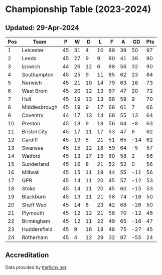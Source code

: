 # Championship Table (2023-2024)
## Updated: 29-Apr-2024

| Pos | Team | P | W | D | L | F | A | GD | Pts |
| --- | --- | --- | --- | --- | --- | --- | --- | --- | --- |
| 1 | Leicester | 45 | 31 | 4 | 10 | 89 | 39 | 50 | 97 |
| 2 | Leeds | 45 | 27 | 9 | 9 | 80 | 41 | 39 | 90 |
| 3 | Ipswich | 44 | 26 | 12 | 6 | 88 | 56 | 32 | 90 |
| 4 | Southampton | 45 | 25 | 9 | 11 | 85 | 62 | 23 | 84 |
| 5 | Norwich | 45 | 21 | 10 | 14 | 79 | 63 | 16 | 73 |
| 6 | West Brom | 45 | 20 | 12 | 13 | 67 | 47 | 20 | 72 |
| 7 | Hull | 45 | 19 | 13 | 13 | 68 | 59 | 9 | 70 |
| 8 | Middlesbrough | 45 | 19 | 9 | 17 | 68 | 61 | 7 | 66 |
| 9 | Coventry | 44 | 17 | 13 | 14 | 68 | 55 | 13 | 64 |
| 10 | Preston | 45 | 18 | 9 | 18 | 56 | 64 | -8 | 63 |
| 11 | Bristol City | 45 | 17 | 11 | 17 | 53 | 47 | 6 | 62 |
| 12 | Cardiff | 45 | 19 | 5 | 21 | 51 | 65 | -14 | 62 |
| 13 | Swansea | 45 | 15 | 12 | 18 | 59 | 64 | -5 | 57 |
| 14 | Watford | 45 | 13 | 17 | 15 | 60 | 58 | 2 | 56 |
| 15 | Sunderland | 45 | 16 | 8 | 21 | 52 | 52 | 0 | 56 |
| 16 | Millwall | 45 | 15 | 11 | 19 | 44 | 55 | -11 | 56 |
| 17 | QPR | 45 | 14 | 11 | 20 | 45 | 57 | -12 | 53 |
| 18 | Stoke | 45 | 14 | 11 | 20 | 45 | 60 | -15 | 53 |
| 19 | Blackburn | 45 | 13 | 11 | 21 | 58 | 74 | -16 | 50 |
| 20 | Sheff Wed | 45 | 14 | 8 | 23 | 42 | 68 | -26 | 50 |
| 21 | Plymouth | 45 | 12 | 12 | 21 | 58 | 70 | -12 | 48 |
| 22 | Birmingham | 45 | 12 | 11 | 22 | 49 | 65 | -16 | 47 |
| 23 | Huddersfield | 45 | 9 | 18 | 18 | 48 | 75 | -27 | 45 |
| 24 | Rotherham | 45 | 4 | 12 | 29 | 32 | 87 | -55 | 24 |

## Accreditation 

Data provided by [thefishy.net](https://www.thefishy.net/).